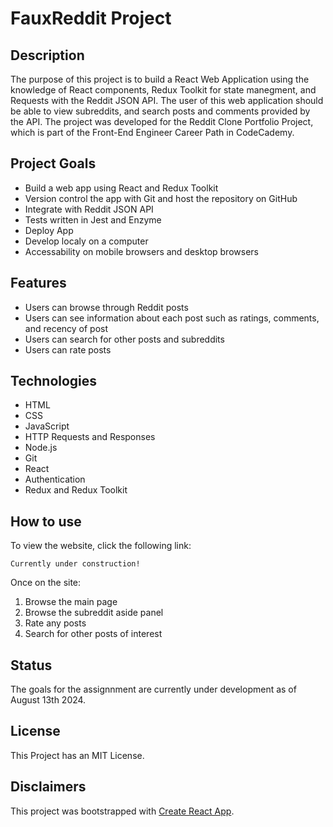 # FauxReddit Project

## Description
The purpose of this project is to build a React Web Application using the knowledge of React components, Redux Toolkit for state manegment, and Requests with the Reddit JSON API. The user of this web application should be able to view subreddits, and search posts and comments provided by the API. The project was developed for the Reddit Clone Portfolio Project, which is part of the Front-End Engineer Career Path in CodeCademy.

## Project Goals
+ Build a web app using React and Redux Toolkit
+ Version control the app with Git and host the repository on GitHub
+ Integrate with Reddit JSON API
+ Tests written in Jest and Enzyme
+ Deploy App
+ Develop localy on a computer
+ Accessability on mobile browsers and desktop browsers

## Features
+ Users can browse through Reddit posts
+ Users can see information about each post such as ratings, comments, and recency of post
+ Users can search for other posts and subreddits
+ Users can rate posts

## Technologies
+ HTML
+ CSS
+ JavaScript
+ HTTP Requests and Responses
+ Node.js
+ Git
+ React
+ Authentication
+ Redux and Redux Toolkit

## How to use
To view the website, click the following link:
```
Currently under construction!
```
Once on the site:
1. Browse the main page
2. Browse the subreddit aside panel
3. Rate any posts
4. Search for other posts of interest

## Status
The goals for the assignnment are currently under development as of August 13th 2024.

## License
This Project has an MIT License.

## Disclaimers
This project was bootstrapped with [Create React App](https://github.com/facebook/create-react-app).
